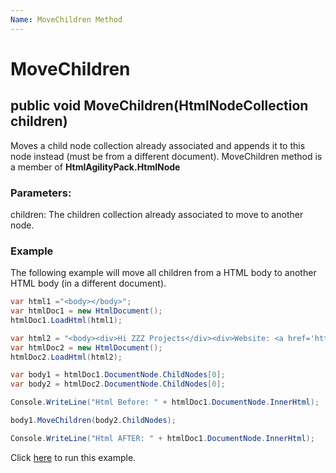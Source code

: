 ```yaml
---
Name: MoveChildren Method
---
```


# MoveChildren

## public void MoveChildren(HtmlNodeCollection children)

Moves a child node collection already associated and appends it to this node instead (must be from a different document). MoveChildren method is a member of **HtmlAgilityPack.HtmlNode**

### Parameters:

children: The children collection already associated to move to another node.

### Example

The following example will move all children from a HTML body to another HTML body (in a different document).

```csharp
var html1 ="<body></body>";
var htmlDoc1 = new HtmlDocument();
htmlDoc1.LoadHtml(html1);

var html2 = "<body><div>Hi ZZZ Projects</div><div>Website: <a href='https://zzzprojects.com/'>https://zzzprojects.com/</a></div></body>";
var htmlDoc2 = new HtmlDocument();
htmlDoc2.LoadHtml(html2);

var body1 = htmlDoc1.DocumentNode.ChildNodes[0];
var body2 = htmlDoc2.DocumentNode.ChildNodes[0];

Console.WriteLine("Html Before: " + htmlDoc1.DocumentNode.InnerHtml);

body1.MoveChildren(body2.ChildNodes);

Console.WriteLine("Html AFTER: " + htmlDoc1.DocumentNode.InnerHtml);
```

Click [here](https://dotnetfiddle.net/AFLqmR) to run this example.
